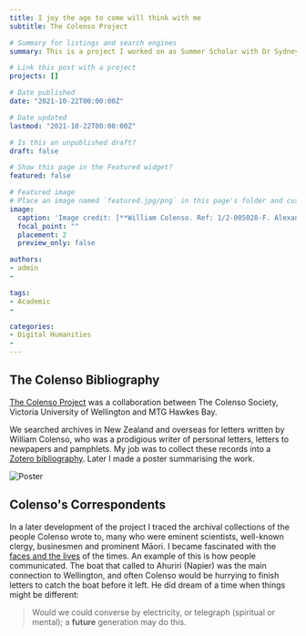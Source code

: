 ```yaml
---
title: I joy the age to come will think with me
subtitle: The Colenso Project

# Summary for listings and search engines
summary: This is a project I worked on as Summer Scholar with Dr Sydney Shep (Victoria University of Wellington) in 2012-2013, and again in 2014-2015 when I had the honour of photographing original letters to William Colenso that were collected by Christopher Parr.

# Link this post with a project
projects: []

# Date published
date: "2021-10-22T00:00:00Z"

# Date updated
lastmod: "2021-10-22T00:00:00Z"

# Is this an unpublished draft?
draft: false

# Show this page in the Featured widget?
featured: false

# Featured image
# Place an image named `featured.jpg/png` in this page's folder and customize its options here.
image:
  caption: 'Image credit: [**William Colenso. Ref: 1/2-005028-F. Alexander Turnbull Library, Wellington, New Zealand. /records/23027634**](https://tiaki.natlib.govt.nz/#details=ecatalogue.139832)'
  focal_point: ""
  placement: 2
  preview_only: false

authors:
- admin
- 

tags:
- Academic
- 

categories:
- Digital Humanities
- 
---
```


## The Colenso Bibliography

[The Colenso Project](http://colensoandtherepublicofletters.weebly.com/about.html) was a collaboration between The Colenso Society, Victoria University of Wellington and MTG Hawkes Bay.

We searched archives in New Zealand and overseas for letters written by William Colenso, who was a prodigious writer of personal letters, letters to newpapers and pamphlets. My job was to collect these records into a [Zotero bibliography](https://www.zotero.org/groups/62194/colenso/library). Later I made a poster summarising the work. 

![Poster](https://user-images.githubusercontent.com/92902219/138439661-277d5f0d-6525-4a07-b3d5-684b739f1ae9.jpg)

## Colenso's Correspondents

In a later development of the project I traced the archival collections of the people Colenso wrote to, many who were eminent scientists, well-known clergy, businesmen and prominent Māori. I became fascinated with the [faces and the lives](https://www.pinterest.nz/rehma2/colensos-correspondents/) of the times. An example of this is how people communicated. The boat that called to Ahuriri (Napier) was the main connection to Wellington, and often Colenso would be hurrying to finish letters to catch the boat before it left. He did dream of a time when things might be different:


> Would we could converse by electricity, or telegraph (spiritual or mental); a **future** generation may do this.











